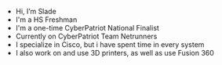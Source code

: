 - Hi, I’m Slade
- I'm a HS Freshman
- I'm a one-time CyberPatriot National Finalist
- Currently on CyberPatriot Team Netrunners
- I specialize in Cisco, but i have spent time in every system
- I also work on and use 3D printers, as well as use Fusion 360
  
<!---
CosmicFox5115/CosmicFox5115 is a ✨ special ✨ repository because its `README.md` (this file) appears on your GitHub profile.
You can click the Preview link to take a look at your changes.
--->
